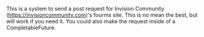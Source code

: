 <centre> This is a system to send a post request for Invision Community (https://invisioncommunity.com)'s fourms site. This is no mean the best, but will work if you need it. You could also make the request inside of a CompletableFuture.</centre>
